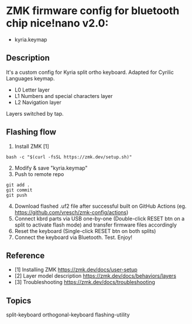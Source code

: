 # ZMK firmware config for bluetooth chip nice!nano v2.0:
- kyria.keymap

## Description
It's a custom config for Kyria split ortho keyboard.
Adapted for Cyrilic Languages keymap.
- L0 Letter layer
- L1 Numbers and special characters layer
- L2 Navigation layer

Layers switched by tap.

## Flashing flow
1. Install ZMK [1]
```
bash -c "$(curl -fsSL https://zmk.dev/setup.sh)"
```

2. Modify & save "kyria.keymap"
3. Push to remote repo
```
git add .
git commit
git push
```
4. Download flashed .uf2 file after successful built on GitHub Actions (eg. https://github.com/vresch/zmk-config/actions)
5. Connect kbrd parts via USB one-by-one (Double-click RESET btn on a split to activate flash mode) and transfer firmware files accordingly
6. Reset the keyboard (Single-click RESET btn on both splits)
7. Connect the keyboard via Bluetooth. Test. Enjoy!

## Reference
- [1] Installing ZMK
https://zmk.dev/docs/user-setup
- [2] Layer model description
https://zmk.dev/docs/behaviors/layers
- [3] Troubleshooting
https://zmk.dev/docs/troubleshooting
## Topics
split-keyboard orthogonal-keyboard flashing-utility